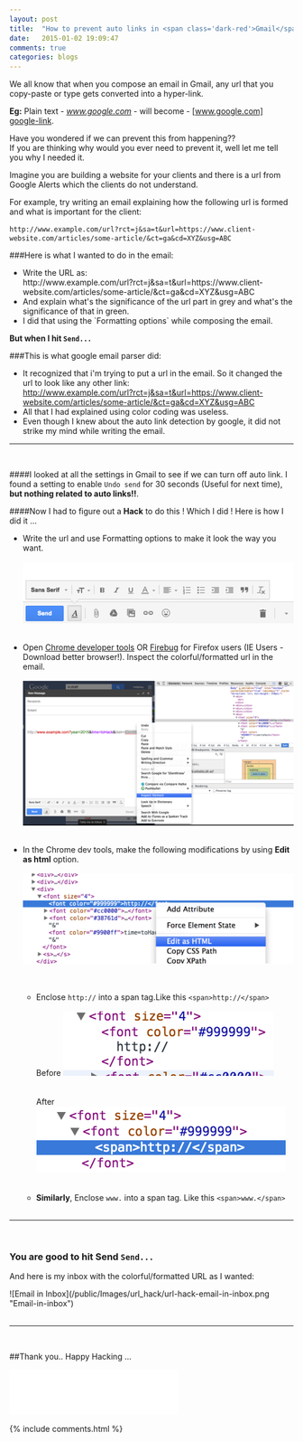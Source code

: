 ```yaml
---
layout: post
title:  "How to prevent auto links in <span class='dark-red'>Gmail</span>!"
date:   2015-01-02 19:09:47
comments: true
categories: blogs
---
```


We all know that when you compose an email in Gmail, any url that you copy-paste or type gets converted into a hyper-link.

**Eg:** Plain text - *www.google.com* - will become - [www.google.com] [google-link].

[google-link]: http://www.google.com


Have you wondered if we can prevent this from happening?? <br/>
If you are thinking why would you ever need to prevent it, well let me tell you why I needed it.

Imagine you are building a website for your clients and there is a url from Google Alerts which the clients do not understand.

For example, try writing an email explaining how the following url is formed and what is important for the client:<br/>

    http://www.example.com/url?rct=j&sa=t&url=https://www.client-website.com/articles/some-article/&ct=ga&cd=XYZ&usg=ABC

###Here is what I wanted to do in the email:<br/>
<ul>
<li>Write the URL as:<br/>
<span class='highlight'>
<span class="c">
    http://www.example.com/url?rct=j&sa=t&url=</span><span class='no'>https://www.client-website.com/articles/some-article/</span><span class='c'>&ct=ga&cd=XYZ&usg=ABC
</span>
</span>
</li>
<li>
<span class='highlight'>
And explain what's the significance of the url part in <span class='bp'>grey</span> and what's the significance of that in <span class='no'>green</span>.
</span></li>
<li>I did that using the `Formatting options` while composing the email.</li>
</ul>

<p class='text-center highlight'><strong class=''>But when I hit <code>Send...</code></strong></p>

###This is what google email parser did:
* It recognized that i'm trying to put a url in the email. So it changed the url to look like any other link:
  <br/><http://www.example.com/url?rct=j&sa=t&url=https://www.client-website.com/articles/some-article/&ct=ga&cd=XYZ&usg=ABC>
* All that I had explained using color coding was useless.
* Even though I knew about the auto link detection by google, it did not strike my mind while writing the email.

---------------------------------------------------------
<br/>

####I looked at all the settings in Gmail to see if we can turn off auto link. I found a setting to enable `Undo send` for 30 seconds (Useful for next time), **but nothing related to auto links!!**.

####Now I had to figure out a **Hack** to do this ! Which I did ! Here is how I did it ...

* Write the url and use Formatting options to make it look the way you want.<br/><br/>
  ![Gmail Formatting Options](/public/Images/url_hack/gmail-formatting-options.png "Gmail Formatting Options")
  <br/><br/>

* Open <span class='dark-blue'>[Chrome developer tools][chrome-dev-tools]</span> OR <span class='dark-blue'>[Firebug][firebug]</span> for Firefox users (IE Users - Download better browser!).
  Inspect the colorful/formatted url in the email.<br/><br/>
  ![Inspect gmail url](/public/Images/url_hack/inspect-gmail-url.png "Gmail Formatting Options")
  <br/><br/>

* In the Chrome dev tools, make the following modifications by using **Edit as html** option.<br/><br/>
    ![Edit as html option](/public/Images/url_hack/edit-as-html-option.png "Edit as Html Option") <br/><br/><br/>
    - Enclose `http://` into a span tag.Like this `<span>http://</span>` <br/><br/>
    Before
    ![Edit as html before](/public/Images/url_hack/edit-as-html-before.png "Edit as Html - before") <br/><br/><br/>
    After
    ![Edit as html after](/public/Images/url_hack/edit-as-html-after.png "Edit as Html - after")<br/><br/><br/>
    - **Similarly**, Enclose `www.` into a span tag. Like this `<span>www.</span>`<br/><br/>

________________________________________________________________

<br/>

<h3 class='text-center highlight'>You are good to hit Send <code>Send...</code></h3>

<p class='text-center'>And here is my inbox with the colorful/formatted URL as I wanted:</p>
![Email in Inbox](/public/Images/url_hack/url-hack-email-in-inbox.png "Email-in-inbox")<br/><br/>

_____________________________________________________________________________

<br/>

##Thank you..
Happy Hacking ...

<div class="g-plus" data-action="share" data-href="http://vishnun.github.io/blogs/2015/01/02/how-to-prevent-auto-links-in-gmail.html"></div>
<iframe src="//www.facebook.com/plugins/like.php?href=http%3A%2F%2Fvishnun.github.io%2Fblogs%2F2015%2F01%2F02%2Fhow-to-prevent-auto-links-in-gmail.html&amp;width&amp;layout=standard&amp;action=like&amp;show_faces=true&amp;share=true&amp;height=80&amp;appId=874345859272451" scrolling="no" frameborder="0" style="border:none; overflow:hidden; height:80px;" allowTransparency="true"></iframe>

[firebug]: https://addons.mozilla.org/en-US/firefox/addon/firebug/
[chrome-dev-tools]: https://developer.chrome.com/devtools


{% include comments.html %}